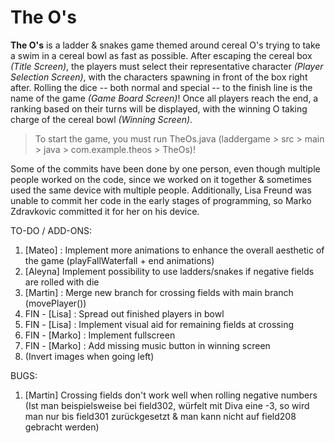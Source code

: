 # The O's
**The O's** is a ladder & snakes game themed around cereal O's trying to take a swim in a cereal bowl as fast as possible.
After escaping the cereal box *(Title Screen)*, the players must select their representative character *(Player Selection Screen)*, with the characters spawning in front of the box right after.
Rolling the dice -- both normal and special -- to the finish line is the name of the game *(Game Board Screen)*!
Once all players reach the end, a ranking based on their turns will be displayed, with the winning O taking charge of the cereal bowl *(Winning Screen)*.

> To start the game, you must run TheOs.java (laddergame > src > main > java > com.example.theos > TheOs)!

Some of the commits have been done by one person, even though multiple people worked on the code, since we worked on it together & sometimes used the same device with multiple people.
Additionally, Lisa Freund was unable to commit her code in the early stages of programming, so Marko Zdravkovic committed it for her on his device.

TO-DO / ADD-ONS:
1. [Mateo] : Implement more animations to enhance the overall aesthetic of the game (playFallWaterfall + end animations)
2. [Aleyna] Implement possibility to use ladders/snakes if negative fields are rolled with die
3. [Martin] : Merge new branch for crossing fields with main branch (movePlayer())
4. FIN - [Lisa] : Spread out finished players in bowl
5. FIN - [Lisa] : Implement visual aid for remaining fields at crossing
6. FIN - [Marko] : Implement fullscreen
7. FIN - [Marko] : Add missing music button in winning screen
8. (Invert images when going left)

BUGS:
1. [Martin] Crossing fields don't work well when rolling negative numbers (Ist man beispielsweise bei field302, würfelt mit Diva eine -3, so wird man nur bis field301 zurückgesetzt & man kann nicht auf field208 gebracht werden)